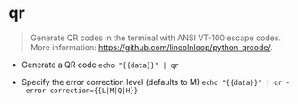 # qr
> Generate QR codes in the terminal with ANSI VT-100 escape codes.
> More information: <https://github.com/lincolnloop/python-qrcode/>.

- Generate a QR code
`echo "{{data}}" | qr`

- Specify the error correction level (defaults to M)
`echo "{{data}}" | qr --error-correction={{L|M|Q|H}}`
